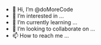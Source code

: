 - 👋 Hi, I’m @doMoreCode
- 👀 I’m interested in ...
- 🌱 I’m currently learning ...
- 💞️ I’m looking to collaborate on ...
- 📫 How to reach me ...

<!---
doMoreCode/doMoreCode is a ✨ special ✨ repository because its `README.md` (this file) appears on your GitHub profile.
You can click the Preview link to take a look at your changes.
--->
